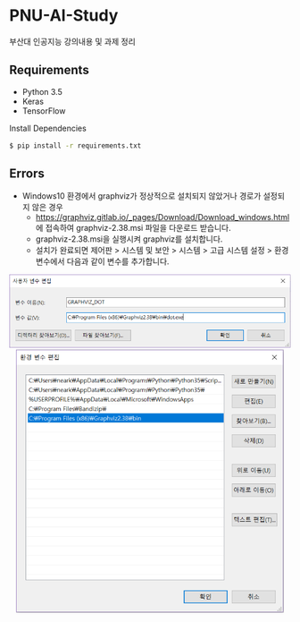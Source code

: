 # PNU-AI-Study
부산대 인공지능 강의내용 및 과제 정리

## Requirements
- Python 3.5
- Keras
- TensorFlow

Install Dependencies
```bash
$ pip install -r requirements.txt
```

## Errors
- Windows10 환경에서 graphviz가 정상적으로 설치되지 않았거나 경로가 설정되지 않은 경우
  + https://graphviz.gitlab.io/_pages/Download/Download_windows.html 에 접속하여 graphviz-2.38.msi 파일을 다운로드 받습니다. 
  + graphviz-2.38.msi을 실행시켜 graphviz를 설치합니다. 
  + 설치가 완료되면 제어판 > 시스템 및 보안 > 시스템 > 고급 시스템 설정 > 환경 변수에서 다음과 같이 변수를 추가합니다.
<div align='center'>
  <img src='img/graphviz_path.PNG' width='600px'>
</div>
<div align='center'>
  <img src='img/graphviz_path2.PNG' width='480px'>
</div>

